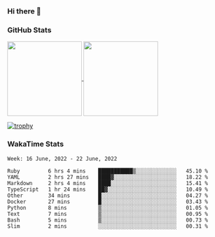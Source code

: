 ### Hi there 👋

### GitHub Stats

<a href="https://github.com/anuraghazra/github-readme-stats">
  <img align="center" height="170px" src="https://github-readme-stats.vercel.app/api/top-langs/?username=tksfjt1024&layout=compact&count_private=true&show_icons=true&show_icons=true&theme=graywhite" />
</a>
<a href="https://github.com/anuraghazra/github-readme-stats">
  <img align="center" height="170px" src="https://github-readme-stats.vercel.app/api?username=tksfjt1024&count_private=true&show_icons=true&show_icons=true&theme=graywhite" />
</a>

[![trophy](https://github-profile-trophy.vercel.app/?username=tksfjt1024)](https://github.com/ryo-ma/github-profile-trophy)

### WakaTime Stats

<!--START_SECTION:waka-->
```text
Week: 16 June, 2022 - 22 June, 2022

Ruby         6 hrs 4 mins    ███████████▒░░░░░░░░░░░░░   45.10 % 
YAML         2 hrs 27 mins   ████▓░░░░░░░░░░░░░░░░░░░░   18.22 % 
Markdown     2 hrs 4 mins    ████░░░░░░░░░░░░░░░░░░░░░   15.41 % 
TypeScript   1 hr 24 mins    ██▓░░░░░░░░░░░░░░░░░░░░░░   10.49 % 
Other        34 mins         █░░░░░░░░░░░░░░░░░░░░░░░░   04.27 % 
Docker       27 mins         █░░░░░░░░░░░░░░░░░░░░░░░░   03.43 % 
Python       8 mins          ▒░░░░░░░░░░░░░░░░░░░░░░░░   01.05 % 
Text         7 mins          ▒░░░░░░░░░░░░░░░░░░░░░░░░   00.95 % 
Bash         5 mins          ▒░░░░░░░░░░░░░░░░░░░░░░░░   00.73 % 
Slim         2 mins          ░░░░░░░░░░░░░░░░░░░░░░░░░   00.31 % 
```
<!--END_SECTION:waka-->
